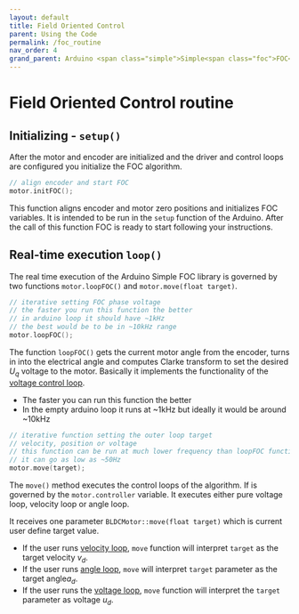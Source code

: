 ```yaml
---
layout: default
title: Field Oriented Control 
parent: Using the Code 
permalink: /foc_routine
nav_order: 4
grand_parent: Arduino <span class="simple">Simple<span class="foc">FOC</span>library</span>
---
```


# Field Oriented Control routine 
    
## Initializing - `setup()`
After the motor and encoder are initialized and the driver and control loops are configured you initialize the FOC algorithm. 
```cpp
// align encoder and start FOC
motor.initFOC();
```
This function aligns encoder and motor zero positions and initializes FOC variables. It is intended to be run in the `setup` function of the Arduino. After the call of this function FOC is ready to start following your instructions.

## Real-time execution `loop()`

The real time execution of the Arduino Simple FOC library is governed by two functions `motor.loopFOC()` and `motor.move(float target)`.
```cpp
// iterative setting FOC phase voltage
// the faster you run this function the better
// in arduino loop it should have ~1kHz
// the best would be to be in ~10kHz range
motor.loopFOC();
```
The function `loopFOC()` gets the current motor angle from the encoder, turns in into the electrical angle and computes Clarke transform to set the desired <i>U<sub>q</sub></i> voltage to the motor. Basically it implements the functionality of the [voltage control loop](/voltage_loop).
- The faster you can run this function the better 
- In the empty arduino loop it runs at ~1kHz but ideally it would be around ~10kHz


```cpp
// iterative function setting the outer loop target
// velocity, position or voltage
// this function can be run at much lower frequency than loopFOC function
// it can go as low as ~50Hz
motor.move(target);
```
The `move()` method executes the control loops of the algorithm. If is governed by the `motor.controller` variable. It executes either pure voltage loop, velocity loop or angle loop.

It receives one parameter `BLDCMotor::move(float target)` which is current user define target value.
- If the user runs [velocity loop](/velocity_loop), `move` function will interpret `target` as the target velocity <i>v<sub>d</sub></i>.
- If the user runs [angle loop](/angle_loop), `move` will interpret `target` parameter as the target angle<i>a<sub>d</sub></i>. 
- If the user runs the [voltage loop](/voltage_loop), `move` function will interpret the `target` parameter as voltage <i>u<sub>d</sub></i>.
